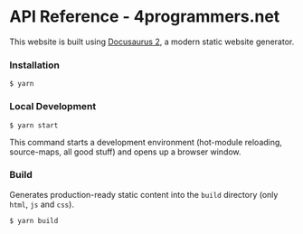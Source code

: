 # API Reference - 4programmers.net

This website is built using [Docusaurus 2](https://v2.docusaurus.io/), a modern static website generator.

### Installation

```
$ yarn
```

### Local Development

```
$ yarn start
```

This command starts a development environment (hot-module reloading, source-maps, all good stuff) 
and opens up a browser window.

### Build

Generates production-ready static content into the `build` directory (only `html`, `js` and `css`).

```
$ yarn build
```
